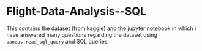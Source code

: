 # Flight-Data-Analysis--SQL
This contains the dataset (from kaggle) and the jupyter notebook in which i have answered many questions regarding the dataset using `pandas.read_sql_query` and SQL queries.
